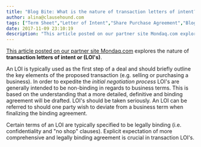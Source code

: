 ```yaml
---
title: "Blog Bite: What is the nature of transaction letters of intent?"
author: alina@clausehound.com
tags: ["Term Sheet","Letter of Intent","Share Purchase Agreement","Blog Bites","Mondaq"]
date: 2017-11-09 23:10:19
description: "This article posted on our partner site Mondaq.com explores the nature of transaction letters of intent or (LOI's). An LOI is typically used as the first step of a deal and should briefly outline the key elements of the proposed transaction."
---
```


[This article posted on our partner site Mondaq.com](http://www.mondaq.com/canada/x/308054/Securities/Transaction+Letters+Of+Intent) explores the nature of **transaction letters of intent or (LOI's)**. 

An LOI is typically used as the first step of a deal and should briefly outline the key elements of the proposed transaction (e.g. selling or purchasing a business). In order to expedite the *initial negotiation process* LOI's are generally intended to be non-binding in regards to business terms. This is based on the understanding that a more detailed, definitive and binding agreement will be drafted. LOI's should be taken seriously. An LOI can be referred to should one party wish to deviate from a business term when finalizing the binding agreement. 

Certain terms of an LOI are typically specified to be legally binding (i.e. confidentiality and "no shop" clauses). Explicit expectation of more comprehensive and legally binding agreement is crucial in transaction LOI's.
